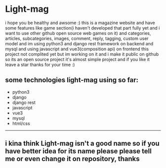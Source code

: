 # Light-mag
i hope you be healthy and awsome :)
this is a magazine website and have some features like game section(i haven't developed that part fully yet and i want to use other github open source web games on it) and categories, articles, subcategories, images, comment, reply, tagging, custom user model and im using python3 and django rest framework on backend and mysql and using javascript and vue3(composition api) on frontend
this project not complited yet but im working on it and i make it public on github so its an open source project it's almost simple project and if you like it leave a star thanks for your time :)
## some technologies light-mag using so far:
* python3
* django
* django rest
* javascript
* vue3
* mysql
* html/css
----

## i kina think Light-mag isn't a good name so if you have better idea for its name please please tell me or even change it on repository, thanks